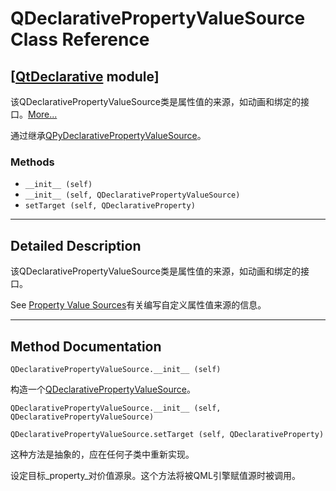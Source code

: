 # QDeclarativePropertyValueSource Class Reference

## [[QtDeclarative](index.htm) module]

该QDeclarativePropertyValueSource类是属性值的来源，如动画和绑定的接口。[More...](#details)

通过继承[QPyDeclarativePropertyValueSource](qpydeclarativepropertyvaluesource.html)。

### Methods

*   `__init__ (self)`
*   `__init__ (self, QDeclarativePropertyValueSource)`
*   `setTarget (self, QDeclarativeProperty)`

* * *

## Detailed Description

该QDeclarativePropertyValueSource类是属性值的来源，如动画和绑定的接口。

See [Property Value Sources](index.htm#property-value-sources)有关编写自定义属性值来源的信息。

* * *

## Method Documentation

```
QDeclarativePropertyValueSource.__init__ (self)
```

构造一个[QDeclarativePropertyValueSource](qdeclarativepropertyvaluesource.html)。

```
QDeclarativePropertyValueSource.__init__ (self, QDeclarativePropertyValueSource)
```

```
QDeclarativePropertyValueSource.setTarget (self, QDeclarativeProperty)
```

这种方法是抽象的，应在任何子类中重新实现。

设定目标_property_对价值源泉。这个方法将被QML引擎赋值源时被调用。